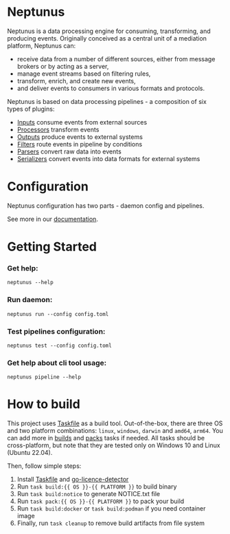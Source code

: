 # Neptunus
 
Neptunus is a data processing engine for consuming, transforming, and producing events. Originally conceived as a central unit of a mediation platform, Neptunus can:
 - receive data from a number of different sources, either from message brokers or by acting as a server,
 - manage event streams based on filtering rules,
 - transform, enrich, and create new events,
 - and deliver events to consumers in various formats and protocols.

Neptunus is based on data processing pipelines - a composition of six types of plugins:
 - [Inputs](plugins/inputs/) consume events from external sources
 - [Processors](plugins/processors/) transform events
 - [Outputs](plugins/outputs/) produce events to external systems
 - [Filters](plugins/filters/) route events in pipeline by conditions
 - [Parsers](plugins/parsers/) convert raw data into events
 - [Serializers](plugins/serializers/) convert events into data formats for external systems

# Configuration
Neptunus configuration has two parts - daemon config and pipelines.

See more in our [documentation](docs/CONFIGURATION.md).

# Getting Started
### Get help:
```
neptunus --help
```

### Run daemon:
```
neptunus run --config config.toml
```

### Test pipelines configuration:
```
neptunus test --config config.toml
```

### Get help about cli tool usage:
```
neptunus pipeline --help
```

# How to build
This project uses [Taskfile](https://taskfile.dev/) as a build tool. Out-of-the-box, there are three OS and two platform combinations: `linux`, `windows`, `darwin` and `amd64`, `arm64`. You can add more in [builds](./Taskfile.build.yaml) and [packs](./Taskfile.pack.yaml) tasks if needed. All tasks should be cross-platform, but note that they are tested only on Windows 10 and Linux (Ubuntu 22.04).

Then, follow simple steps:
1. Install [Taskfile](https://github.com/go-task/task) and [go-licence-detector](https://github.com/elastic/go-licence-detector)
2. Run `task build:{{ OS }}-{{ PLATFORM }}` to build binary
3. Run `task build:notice` to generate NOTICE.txt file
4. Run `task pack:{{ OS }}-{{ PLATFORM }}` to pack your build
5. Run `task build:docker` or `task build:podman` if you need container image
6. Finally, run `task cleanup` to remove build artifacts from file system
